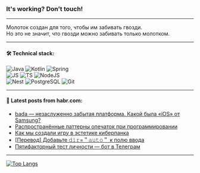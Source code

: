 ### It's working? Don't touch!

---
Молоток создан для того, чтобы им забивать гвозди. <br>
Но это не значит, что гвозди можно забивать только молотком.

---

#### 🛠️ Technical stack:

![Java](https://img.shields.io/badge/Java-informational?logo=Oracle&style=flat&logoColor=white&color=FF4500)
![Kotlin](https://img.shields.io/badge/Kotlin-informational?logo=Kotlin&style=flat&logoColor=white&color=774D97)
![Spring](https://img.shields.io/badge/SpringBoot-informational?logo=SpringBoot&style=flat&logoColor=white&color=6DB33F) <br>
![JS](https://img.shields.io/badge/JS-informational?logo=javaScript&style=flat&logoColor=black&color=F7Df1E)
![TS](https://img.shields.io/badge/TypeScript-informational?logo=typeScript&style=flat&logoColor=black&color=0667A8)
![NodeJS](https://img.shields.io/badge/NodeJS-informational?logo=node.js&style=flat&logoColor=white&color=70A760) <br>
![Nest](https://img.shields.io/badge/NestJS-informational?logo=NestJS&style=flat&logoColor=white&color=E0234E)
![PostgreSQL](https://img.shields.io/badge/PostgreSQL-informational?logo=PostgreSQL&style=flat&logoColor=white&color=DAA520)
![Git](https://img.shields.io/badge/Git-informational?logo=git&style=flat&logoColor=white&color=778899)

___

#### 💬 Latest posts from habr.com:

<!-- BLOG-POST-LIST:START -->
- [bada — незаслуженно забытая платформа. Какой была «iOS» от Samsung?](https://habr.com/ru/companies/timeweb/articles/756596/?utm_source=habrahabr&utm_medium=rss&utm_campaign=756596)
- [Распространённые паттерны опечаток при программировании](https://habr.com/ru/companies/pvs-studio/articles/756872/?utm_source=habrahabr&utm_medium=rss&utm_campaign=756872)
- [Как мы создали игру в эстетике киберпанка](https://habr.com/ru/companies/yandex_praktikum/articles/756264/?utm_source=habrahabr&utm_medium=rss&utm_campaign=756264)
- [[Перевод] Добавьте 𝚍𝚒𝚛=＂𝚊𝚞𝚝𝚘＂ к полю ввода](https://habr.com/ru/articles/756774/?utm_source=habrahabr&utm_medium=rss&utm_campaign=756774)
- [Пятифакторный тест личности — бот в Телеграм](https://habr.com/ru/articles/756826/?utm_source=habrahabr&utm_medium=rss&utm_campaign=756826)
<!-- BLOG-POST-LIST:END -->

---
[![Top Langs](https://github-readme-stats-git-master-advtsetting-gmailcom.vercel.app/api/top-langs/?username=zloylis&langs_count=10&hide_title=false&title_color=e6edf3&size_weight=0.5&count_weight=0.5&layout=compact&hide_border=true&theme=dracula)](https://github.com/zloylis)

<!-- ![GitHub stats](https://github-readme-stats-git-master-advtsetting-gmailcom.vercel.app/api?username=zloylis&show_icons=true&hide_border=true&theme=dracula&hide_title=true&include_all_commits=true&count_private=true&hide=contribs&hide_rank=true) -->
